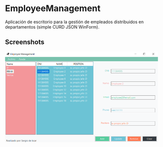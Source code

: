 # EmployeeManagement

Aplicación de escritorio para la gestión de empleados distribuidos en departamentos (simple CURD JSON WinForm).

## Screenshots

![Main screen](./assets/screenshot.PNG)
